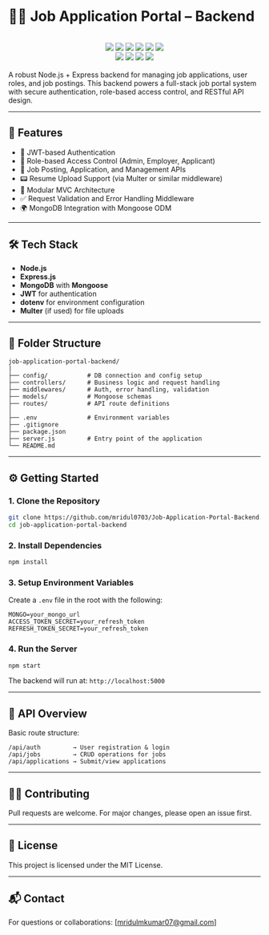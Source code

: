 # 🧑‍💼 Job Application Portal – Backend
<br/>
<div align="center">

  <!-- Tech Stack Badges -->
  <img src="https://img.shields.io/badge/Node.js-3C873A?style=for-the-badge&logo=node.js&logoColor=white" />
  <img src="https://img.shields.io/badge/Express.js-000000?style=for-the-badge&logo=express&logoColor=white" />
  <img src="https://img.shields.io/badge/MongoDB-47A248?style=for-the-badge&logo=mongodb&logoColor=white" />
  <img src="https://img.shields.io/badge/Mongoose-880000?style=for-the-badge&logo=mongoose&logoColor=white" />
  <img src="https://img.shields.io/badge/JWT-000000?style=for-the-badge&logo=jsonwebtokens&logoColor=white" />
  <img src="https://img.shields.io/badge/dotenv-8BC34A?style=for-the-badge" /><br/>
  <!-- GitHub Stats Badges -->
  <img src="https://img.shields.io/github/repo-size/mridul0703/job-application-portal-backend?style=for-the-badge" />
  <img src="https://img.shields.io/github/last-commit/mridul0703/job-application-portal-backend?style=for-the-badge" />
  <img src="https://img.shields.io/github/issues/mridul0703/job-application-portal-backend?style=for-the-badge" />
  <img src="https://img.shields.io/badge/License-MIT-yellow.svg?style=for-the-badge" /><br/>
</div>



<br/>
A robust Node.js + Express backend for managing job applications, user roles, and job postings. This backend powers a full-stack job portal system with secure authentication, role-based access control, and RESTful API design.

---

## 🚀 Features

- 🔐 JWT-based Authentication
- 👥 Role-based Access Control (Admin, Employer, Applicant)
- 📄 Job Posting, Application, and Management APIs
- 📟 Resume Upload Support (via Multer or similar middleware)
- 📁 Modular MVC Architecture
- ✅ Request Validation and Error Handling Middleware
- 🌍 MongoDB Integration with Mongoose ODM

---

## 🛠️ Tech Stack

- **Node.js**
- **Express.js**
- **MongoDB** with **Mongoose**
- **JWT** for authentication
- **dotenv** for environment configuration
- **Multer** (if used) for file uploads

---

## 📁 Folder Structure

```
job-application-portal-backend/
|
├── config/           # DB connection and config setup
├── controllers/      # Business logic and request handling
├── middlewares/      # Auth, error handling, validation
├── models/           # Mongoose schemas
├── routes/           # API route definitions
│
├── .env              # Environment variables
├── .gitignore
├── package.json
├── server.js         # Entry point of the application
└── README.md
```

---

## ⚙️ Getting Started

### 1. Clone the Repository
```bash
git clone https://github.com/mridul0703/Job-Application-Portal-Backend.git
cd job-application-portal-backend
```

### 2. Install Dependencies
```bash
npm install
```

### 3. Setup Environment Variables

Create a `.env` file in the root with the following:
```env
MONGO=your_mongo_url
ACCESS_TOKEN_SECRET=your_refresh_token
REFRESH_TOKEN_SECRET=your_refresh_token

```

### 4. Run the Server
```bash
npm start
```

The backend will run at: `http://localhost:5000`

---

## 📡 API Overview

Basic route structure:
```
/api/auth         → User registration & login
/api/jobs         → CRUD operations for jobs
/api/applications → Submit/view applications
```

---

## 🧑‍💻 Contributing

Pull requests are welcome. For major changes, please open an issue first.

---

## 📍 License

This project is licensed under the MIT License.

---

## 📬 Contact

For questions or collaborations: [mridulmkumar07@gmail.com]

